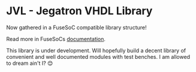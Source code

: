 # JVL - Jegatron VHDL Library

Now gathered in a FuseSoC compatible library structure!

Read more in FuseSoCs [documentation](https://fusesoc.readthedocs.io).

This library is under development. Will hopefully build a decent library of convenient and well documented modules with test benches. I am allowed to dream ain't I? 😊
